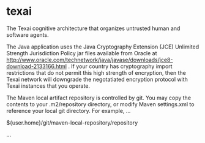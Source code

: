 texai
=====

The Texai cognitive architecture that organizes untrusted human and software agents. 

The Java application uses the Java Cryptography Extension (JCE) Unlimited Strength Jurisdiction Policy jar files available from Oracle at http://www.oracle.com/technetwork/java/javase/downloads/jce8-download-2133166.html . If your country has cryptography import restrictions that do not permit this high strength of encryption, then the Texai network will downgrade the negotatiated encryption protocol with Texai instances that you operate.

The Maven local artifact repository is controlled by git. You may copy the contents to your .m2/repository directory, or modify Maven settings.xml to reference your local git directory. For example, ...

<settings>

  <localRepository>${user.home}/git/maven-local-repository/repository</localRepository>
  
  ...
